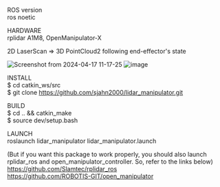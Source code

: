 ROS version  
ros noetic

HARDWARE  
rplidar A1M8, OpenManipulator-X

2D LaserScan => 3D PointCloud2 following end-effector's state  



![Screenshot from 2024-04-17 11-17-25](https://github.com/sjahn2000/lidar_manipulator/assets/60663351/edaf41c2-5d07-4bfa-8d7a-5a4235ae80db)
![image](https://github.com/sjahn2000/lidar_manipulator/assets/60663351/d6321a60-086a-4e09-92dd-34c48b5c223c)


INSTALL  
$ cd catkin_ws/src  
$ git clone https://github.com/sjahn2000/lidar_manipulator.git

BUILD  
$ cd .. && catkin_make  
$ source dev/setup.bash

LAUNCH  
roslaunch lidar_manipulator lidar_manipulator.launch

(But if you want this package to work properly, you should also launch rplidar_ros and open_manipulator_controller. So, refer to the links below)  
https://github.com/Slamtec/rplidar_ros  
https://github.com/ROBOTIS-GIT/open_manipulator
